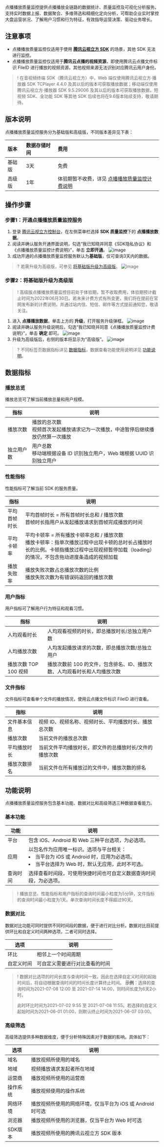 点播播放质量监控提供点播播放全链路的数据统计、质量监控及可视化分析服务。支持实时数据上报、数据聚合、多维筛选和精细化定向分析，可帮助企业实时掌控大盘运营状况、了解用户习惯和行为特征，有效指导运营决策、驱动业务增长。

## 注意事项
- 点播播放质量监控仅适用于使用 [**腾讯云视立方 SDK**](https://cloud.tencent.com/product/rtcube) 的场景，其他 SDK 无法进行监控。
- 点播播放质量监控仅适用于**腾讯云点播的视频资源**，即使用腾讯云点播文件标识 FileID 进行播放的视频资源，其他视频来源无法识别对应腾讯云用户身份。


>! 在音视频终端 SDK（腾讯云视立方）中，Web 端仅使用腾讯云视立方·播放器 SDK TCPlayer 4.4.0 及其以后的版本可获取播放数据；移动端仅使用腾讯云视立方·播放器 SDK 9.5.29006 及其以后的版本可获取播放数据，短视频 SDK、全功能 SDK 等其他 SDK 后续也将在9.6版本陆续支持，敬请期待。

## 版本说明

点播播放质量监控服务分为基础版和高级版，不同版本差异见下表：

| 版本   | 数据存储时间 | 费用                                                         |
| :----- | :----------- | :----------------------------------------------------------- |
| 基础版 | 3天          | 免费                                                         |
| 高级版 | 1年          | 体验期暂不收费，详见 [点播播放质量监控计费说明](https://cloud.tencent.com/document/product/1449/68150) |

## 操作步骤

[](id:step1)
### 步骤1：开通点播播放质量监控服务
1. 登录 [腾讯云视立方控制台](https://console.cloud.tencent.com/vcube)，在左侧菜单栏选择 **SDK 质量监控**下的 **点播播放数据**。
2. 阅读并确认服务开通界面说明，勾选“我已知晓并同意《SDK隐私协议》和《点播播放质量监控计费说明》”，单击 **立即开通**。
![image](https://qcloudimg.tencent-cloud.cn/raw/9bae19f0f6d64a1af37cf133160558e3.png)
3. 成功开通的点播播放质量监控服务默认为**基础版**，仅可查询3天内的数据。
>? 若需升级为高级版，可参见 [将基础版升级为高级版](#step2)。
>![image](https://qcloudimg.tencent-cloud.cn/raw/0d6f871677b4d621e0fa7baf7fb66767.png)

[](id:step2)
### 步骤2：将基础版升级为高级版
>! 高级版点播播放质量监控目前处于体验期，暂不收取费用，体验期预计截止时间为2022年06月30日。若未来计费方式有所变更，我们将在提前在官网发布新的计费说明，并通过站内信、短信、邮件等方式提前通知您，敬请关注。

1. 进入 **点播播放数据**，单击上方的 **升级**，打开服务升级弹框。
![image](https://qcloudimg.tencent-cloud.cn/raw/4a959b54b2629a78cb244cfa4da8581e.png)
2. 阅读并确认服务升级说明后，勾选“我已知晓并同意《点播播放质量监控计费说明》”，单击 **确定** 即可。
![image](https://qcloudimg.tencent-cloud.cn/raw/6e652e6406ac3b814391b48d34d019bf.png)
3. 升级为高级版后，右侧的版本将显示为“高级版”。
![image](https://qcloudimg.tencent-cloud.cn/raw/a1ef5827c317305a090012dfb9120e5a.png)

>? 不同标签页数据指标详见 [数据指标](#detail)，数据查看功能使用说明详见 [功能说明](#function)。


## 数据指标[](id:detail)

### 播放总览[](id:play)

播放总览可了解当前播放总量和用户规模。

|指标   | 说明|
| ----  | ----| 
| 播放次数| 播放的总次数 <br>视频首次发起播放请求记为一次播放，中途暂停后继续播放仍然算一次播放|
| 独立用户数 |用户总数<br>移动端根据设备 ID 识别独立用户，Web 端根据 UUID 识别独立用户|

### 性能指标

性能指标可了解当前 SDK 的服务质量。

|指标   | 说明|
| ----  | ----| 
| 平均首帧时长| 平均首帧时长 = 所有首帧时长总和 / 播放次数<br>首帧时长指用户从发起播放请求到首帧完成播放的时间|
| 平均卡顿率 |平均卡顿率 = 所有播放卡顿率总和 / 播放次数<br>播放卡顿率：指单次播放过程中出现卡顿的总时长占播放时长的比例。卡顿指播放过程中出现视频暂停加载（loading）的情况，不包含拖动进度条造成的视频加载|
| 播放失败率 |播放失败次数占总播放次数的比例<br>播放失败次数为有错误码返回的播放次数|

### 用户指标

用户指标可了解用户行为特征和观看习惯。

|指标   | 说明|
| ----  | ----| 
| 人均观看时长| 人均观看视频的时长，即总播放时长/总独立用户数 |
| 人均播放次数 |人均发起播放请求的次数，即总播放次数/总独立用户|
| 播放次数 TOP 100 视频 |播放次数前 100 的文件，包含排名、ID、播放次数、人均观看时长和人均播放次数|

### 文件指标

文件指标可查看单个文件的播放情况，使用云点播文件标识 FileID 进行查看。

|指标   | 说明|
| ----  | ----| 
| 文件基本信息| 视频 ID、视频名称、视频时长、平均播放时长、播放总次数 |
| 播放次数 |当前文件的播放总次数|
| 平均播放时长 |当前文件平均播放时长，即文件的总播放时长/文件的播放次数|
| 播放次数排名| 当前文件在所有播放过的文件中，播放次数的排名|


## 功能说明[](id:function)

点播播放质量监控服务包含基本功能、数据对比和高级筛选三种数据查看能力。

### 基本功能

|功能   | 说明|
| ----  | ----| 
| 平台  | 包含 iOS、Android 和 Web 三种平台选项，为必选项。 |
| 应用  | 以包名作为应用唯一标识。选项与平台相关：<li/>当平台为 iOS 或 Android 时，应用为必选项。<li/>当平台选择为 Web 时，默认无应用，此时不可选。|
| 查询时间  | 选择查看时间段，可使用快捷时间也可自定义数据查询时间段，为必选项。| 


>! 播放总览、性能指标和用户指标的查询时间最小粒度为5分钟，文件指标的查询时间最小粒度为1天。单次查询时间长度不得超过90天。

### 数据对比

数据对比功能可同时提供不同时间段的数据，便于进行对比分析。数据对比目前提供环比和自定义时间两种选项，二者可同时选择。

|选项   | 说明|
| ----  | ----| 
| 环比  | 相邻上一个时间周期|
| 自定义时间  | 可自定义需要进行对比查看的时间|


>! 数据对比选项的时间长度与查询时间一致。因此在选择自定义时间的起始时间后，将自动根据查询时间的时间长度计算终止时间。
>**示例**：选择的查询时间为2021-07-08 12:00  至 2021-07-14 14:00，则时间长度为6天2小时。
>
>此时环比时间为2021-07-02 9:55 至 2021-07-08 11:55。若选择的自定义起始时间为2021-06-01 01:00，则默认终止时间为2021-06-07 03:00。

### 高级筛选

高级筛选提供多种数据维度，便于分析特殊因素对于数据的影响。具体如下：

|选项   | 说明|
| ----  | ----| 
| 域名  | 播放视频所使用的域名|
| 地域 | 视频播放请求发起者所在地域|
| 运营商  |播放视频所使用的运营商| 
| 操作系统  | 播放视频使用的操作系统|
| 网络环境 | 播放视频所使用的网络环境，仅当平台为 iOS 或 Android 时可选|
| 浏览器  | 播放视频所使用的浏览器，仅当平台为 Web 时可选| 
| SDK版本  | 播放视频所使用的腾讯云视立方 SDK 版本|
